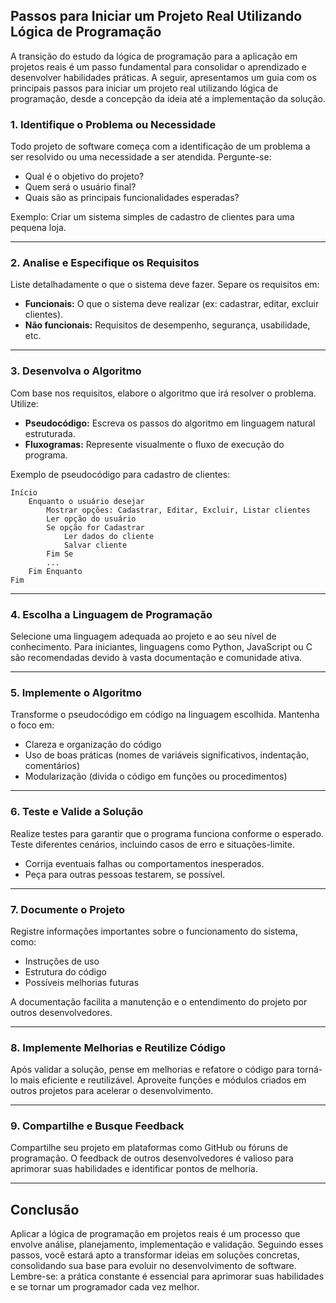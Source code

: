 
## Passos para Iniciar um Projeto Real Utilizando Lógica de Programação

A transição do estudo da lógica de programação para a aplicação em projetos reais é um passo fundamental para consolidar o aprendizado e desenvolver habilidades práticas. A seguir, apresentamos um guia com os principais passos para iniciar um projeto real utilizando lógica de programação, desde a concepção da ideia até a implementação da solução.

### 1. **Identifique o Problema ou Necessidade**

Todo projeto de software começa com a identificação de um problema a ser resolvido ou uma necessidade a ser atendida. Pergunte-se:

- Qual é o objetivo do projeto?
- Quem será o usuário final?
- Quais são as principais funcionalidades esperadas?

Exemplo: Criar um sistema simples de cadastro de clientes para uma pequena loja.

---

### 2. **Analise e Especifique os Requisitos**

Liste detalhadamente o que o sistema deve fazer. Separe os requisitos em:

- **Funcionais:** O que o sistema deve realizar (ex: cadastrar, editar, excluir clientes).
- **Não funcionais:** Requisitos de desempenho, segurança, usabilidade, etc.

---

### 3. **Desenvolva o Algoritmo**

Com base nos requisitos, elabore o algoritmo que irá resolver o problema. Utilize:

- **Pseudocódigo:** Escreva os passos do algoritmo em linguagem natural estruturada.
- **Fluxogramas:** Represente visualmente o fluxo de execução do programa.

Exemplo de pseudocódigo para cadastro de clientes:
```
Início
    Enquanto o usuário desejar
        Mostrar opções: Cadastrar, Editar, Excluir, Listar clientes
        Ler opção do usuário
        Se opção for Cadastrar
            Ler dados do cliente
            Salvar cliente
        Fim Se
        ...
    Fim Enquanto
Fim
```

---

### 4. **Escolha a Linguagem de Programação**

Selecione uma linguagem adequada ao projeto e ao seu nível de conhecimento. Para iniciantes, linguagens como Python, JavaScript ou C são recomendadas devido à vasta documentação e comunidade ativa.

---

### 5. **Implemente o Algoritmo**

Transforme o pseudocódigo em código na linguagem escolhida. Mantenha o foco em:

- Clareza e organização do código
- Uso de boas práticas (nomes de variáveis significativos, indentação, comentários)
- Modularização (divida o código em funções ou procedimentos)

---

### 6. **Teste e Valide a Solução**

Realize testes para garantir que o programa funciona conforme o esperado. Teste diferentes cenários, incluindo casos de erro e situações-limite.

- Corrija eventuais falhas ou comportamentos inesperados.
- Peça para outras pessoas testarem, se possível.

---

### 7. **Documente o Projeto**

Registre informações importantes sobre o funcionamento do sistema, como:

- Instruções de uso
- Estrutura do código
- Possíveis melhorias futuras

A documentação facilita a manutenção e o entendimento do projeto por outros desenvolvedores.

---

### 8. **Implemente Melhorias e Reutilize Código**

Após validar a solução, pense em melhorias e refatore o código para torná-lo mais eficiente e reutilizável. Aproveite funções e módulos criados em outros projetos para acelerar o desenvolvimento.

---

### 9. **Compartilhe e Busque Feedback**

Compartilhe seu projeto em plataformas como GitHub ou fóruns de programação. O feedback de outros desenvolvedores é valioso para aprimorar suas habilidades e identificar pontos de melhoria.

---

## **Conclusão**

Aplicar a lógica de programação em projetos reais é um processo que envolve análise, planejamento, implementação e validação. Seguindo esses passos, você estará apto a transformar ideias em soluções concretas, consolidando sua base para evoluir no desenvolvimento de software. Lembre-se: a prática constante é essencial para aprimorar suas habilidades e se tornar um programador cada vez melhor.
```
